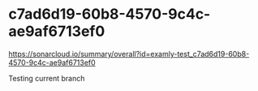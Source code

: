 # c7ad6d19-60b8-4570-9c4c-ae9af6713ef0
https://sonarcloud.io/summary/overall?id=examly-test_c7ad6d19-60b8-4570-9c4c-ae9af6713ef0


Testing current branch




